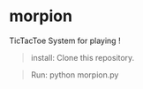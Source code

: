 # morpion
TicTacToe System for playing !

>install:
Clone this repository.


>Run:
python morpion.py

